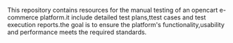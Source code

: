 This repository contains resources for the manual testing of an opencart e-commerce platform.it include detailed test plans,ttest cases and test execution reports.the goal is to ensure the platform's functionality,usability and performance meets the required standards.
